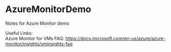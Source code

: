 # AzureMonitorDemo
Notes for Azure Monitor demo

Useful Links:<br/>
Azure Monitor for VMs FAQ: https://docs.microsoft.com/en-us/azure/azure-monitor/insights/vminsights-faq

